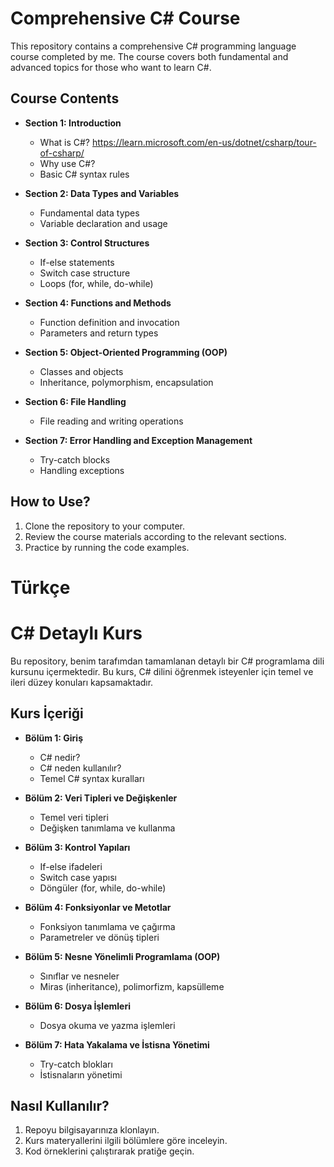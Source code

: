 # Comprehensive C# Course

This repository contains a comprehensive C# programming language course completed by me. The course covers both fundamental and advanced topics for those who want to learn C#.

## Course Contents

- **Section 1: Introduction**
  - What is C#? https://learn.microsoft.com/en-us/dotnet/csharp/tour-of-csharp/
  - Why use C#?
  - Basic C# syntax rules

- **Section 2: Data Types and Variables**
  - Fundamental data types
  - Variable declaration and usage

- **Section 3: Control Structures**
  - If-else statements
  - Switch case structure
  - Loops (for, while, do-while)

- **Section 4: Functions and Methods**
  - Function definition and invocation
  - Parameters and return types

- **Section 5: Object-Oriented Programming (OOP)**
  - Classes and objects
  - Inheritance, polymorphism, encapsulation

- **Section 6: File Handling**
  - File reading and writing operations

- **Section 7: Error Handling and Exception Management**
  - Try-catch blocks
  - Handling exceptions

## How to Use?

1. Clone the repository to your computer.
2. Review the course materials according to the relevant sections.
3. Practice by running the code examples.

# Türkçe

# C# Detaylı Kurs

Bu repository, benim tarafımdan tamamlanan detaylı bir C# programlama dili kursunu içermektedir. Bu kurs, C# dilini öğrenmek isteyenler için temel ve ileri düzey konuları kapsamaktadır.

## Kurs İçeriği

- **Bölüm 1: Giriş**
  - C# nedir?
  - C# neden kullanılır?
  - Temel C# syntax kuralları

- **Bölüm 2: Veri Tipleri ve Değişkenler**
  - Temel veri tipleri
  - Değişken tanımlama ve kullanma

- **Bölüm 3: Kontrol Yapıları**
  - If-else ifadeleri
  - Switch case yapısı
  - Döngüler (for, while, do-while)

- **Bölüm 4: Fonksiyonlar ve Metotlar**
  - Fonksiyon tanımlama ve çağırma
  - Parametreler ve dönüş tipleri

- **Bölüm 5: Nesne Yönelimli Programlama (OOP)**
  - Sınıflar ve nesneler
  - Miras (inheritance), polimorfizm, kapsülleme

- **Bölüm 6: Dosya İşlemleri**
  - Dosya okuma ve yazma işlemleri

- **Bölüm 7: Hata Yakalama ve İstisna Yönetimi**
  - Try-catch blokları
  - İstisnaların yönetimi

## Nasıl Kullanılır?

1. Repoyu bilgisayarınıza klonlayın.
2. Kurs materyallerini ilgili bölümlere göre inceleyin.
3. Kod örneklerini çalıştırarak pratiğe geçin.
